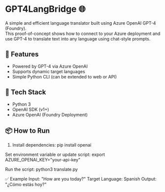 # GPT4LangBridge 🌐

A simple and efficient language translator built using Azure OpenAI GPT-4 (Foundry).  
This proof-of-concept shows how to connect to your Azure deployment and use GPT-4 to translate text into any language using chat-style prompts.

## 🚀 Features
- Powered by GPT-4 via Azure OpenAI
- Supports dynamic target languages
- Simple Python CLI (can be extended to web or API)

## 🧠 Tech Stack
- Python 3
- OpenAI SDK (v1+)
- Azure OpenAI (Foundry Deployment)

## 📦 How to Run

1. Install dependencies:
pip install openai

Set environment variable or update script:
export AZURE_OPENAI_KEY="your-api-key"

Run the script:
python3 translate.py

✅ Example
Input: "How are you today?"
Target Language: Spanish
Output: "¿Cómo estás hoy?"
